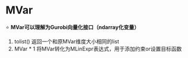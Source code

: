 # MVar

:star: **MVar可以理解为Gurobi向量化接口（ndarray化变量）**

1. tolist() 返回一个和原MVar维度大小相同的list
2. MVar * 1 将MVar转化为MLinExpr表达式，用于添加约束or设置目标函数
